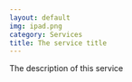 ```yaml
---
layout: default
img: ipad.png
category: Services
title: The service title
---
```

The description of this service
